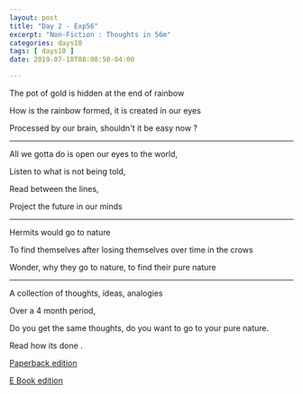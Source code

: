 ```yaml
---
layout: post
title: "Day 2 - Exp56"
excerpt: "Non-Fiction : Thoughts in 56m"
categories: days10
tags: [ days10 ]
date: 2019-07-18T08:08:50-04:00

---
```


The pot of gold is hidden at the end of rainbow

How is the rainbow formed, it is created in our eyes

Processed by our brain, shouldn't it be easy now ?

-----

All we gotta do is open our eyes to the world,

Listen to what is not being told,

Read between the lines,

Project the future in our minds

-------

Hermits would go to nature

To find themselves after losing themselves over time in the crows

Wonder, why they go to nature, to find their pure nature

---

A collection of thoughts, ideas, analogies

Over a 4 month period,

Do you get the same thoughts, do you want to go to your pure nature.

Read how its done .

[Paperback edition](https://amzn.to/2LxhymF)

[E Book edition](https://amzn.to/2TXZPJx)
